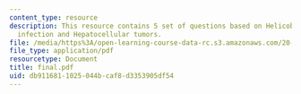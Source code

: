 ```yaml
---
content_type: resource
description: This resource contains 5 set of questions based on Helicobacter hepaticus
  infection and Hepatocellular tumors.
file: /media/https%3A/open-learning-course-data-rc.s3.amazonaws.com/20-450-molecular-and-cellular-pathophysiology-be-450-spring-2005/db9116811025044bcaf8d3353905df54_final.pdf
file_type: application/pdf
resourcetype: Document
title: final.pdf
uid: db911681-1025-044b-caf8-d3353905df54
---
```

